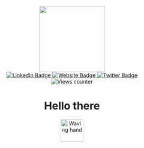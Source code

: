 <div id="header" align="center">
  <img src="https://media3.giphy.com/media/wZHlVEfXtXwuUNfI41/giphy.gif?cid=790b7611724db5681a34fa411a1a9fe6adca2e085781191b&rid=giphy.gif&ct=s" width="175"/><br>
  <div id="badges">
    <a href="https://www.linkedin.com/in/luk%C3%A1%C5%A1-alois-zborn%C3%ADk-b2a541234/">
      <img src="https://img.shields.io/badge/LinkedIn-blue?style=for-the-badge&logo=linkedin&logoColor=white" alt="LinkedIn Badge"/>
    </a>
    <a href="https://lazbo.eu/">
      <img src="https://img.shields.io/badge/Website-green?style=for-the-badge&logo=firefox&logoColor=white" alt="Website Badge"/>
    </a>
    <a href="https://twitter.com/la_zbornik">
      <img src="https://img.shields.io/badge/Twitter-blue?style=for-the-badge&logo=twitter&logoColor=white" alt="Twitter Badge"/>
    </a>
  </div>
  <img src="https://komarev.com/ghpvc/?username=lazb0&style=flat-square&color=blue" alt="Views counter"/>
  <h1>Hello there </h1> <img src="https://blog.joypixels.com/content/images/2019/06/waving_hand_sign_1024.gif" width="60" alt="Waving hand"/>
</div>
